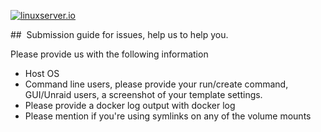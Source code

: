 [linuxserverurl]: https://linuxserver.io
[![linuxserver.io](https://www.linuxserver.io/wp-content/uploads/2015/06/linuxserver_medium.png)][linuxserverurl]

##  Submission guide for issues, help us to help you.

Please provide us with the following information

+ Host OS
+ Command line users, please provide your run/create command, GUI/Unraid users, a screenshot of your template settings.
+ Please provide a docker log output with docker log <container-name>
+ Please mention if you're using symlinks on any of the volume mounts
